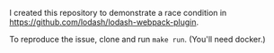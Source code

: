 I created this repository to demonstrate a race condition in https://github.com/lodash/lodash-webpack-plugin.

To reproduce the issue, clone and run `make run`. (You'll need docker.)
